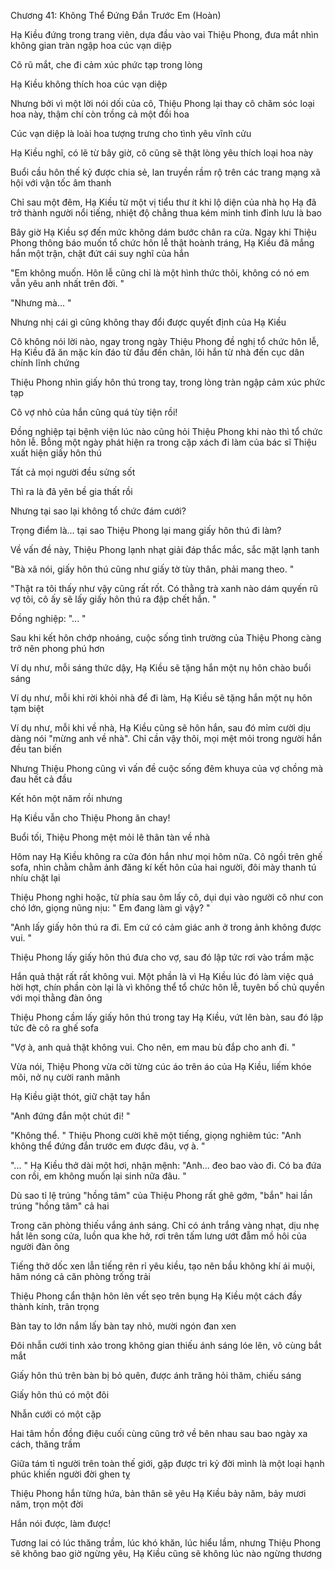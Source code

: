 




Chương 41: Không Thể Đứng Đắn Trước Em (Hoàn)


Hạ Kiều đứng trong trang viên, dựa đầu vào vai Thiệu Phong, đưa mắt nhìn không gian tràn ngập hoa cúc vạn diệp

Cô rũ mắt, che đi cảm xúc phức tạp trong lòng

Hạ Kiều không thích hoa cúc vạn diệp

Nhưng bởi vì một lời nói dối của cô, Thiệu Phong lại thay cô chăm sóc loại hoa này, thậm chí còn trồng cả một đồi hoa

Cúc vạn diệp là loài hoa tượng trưng cho tình yêu vĩnh cửu

Hạ Kiều nghĩ, có lẽ từ bây giờ, cô cũng sẽ thật lòng yêu thích loại hoa này



Buổi cầu hôn thế kỷ được chia sẻ, lan truyền rầm rộ trên các trang mạng xã hội với vận tốc âm thanh

Chỉ sau một đêm, Hạ Kiều từ một vị tiểu thư ít khi lộ diện của nhà họ Hạ đã trở thành người nổi tiếng, nhiệt độ chẳng thua kém minh tinh đỉnh lưu là bao

Bây giờ Hạ Kiều sợ đến mức không dám bước chân ra cửa. Ngay khi Thiệu Phong thông báo muốn tổ chức hôn lễ thật hoành tráng, Hạ Kiều đã mắng hắn một trận, chặt đứt cái suy nghĩ của hắn

"Em không muốn. Hôn lễ cũng chỉ là một hình thức thôi, không có nó em vẫn yêu anh nhất trên đời. "

"Nhưng mà... "

Nhưng nhị cái gì cũng không thay đổi được quyết định của Hạ Kiều

Cô không nói lời nào, ngay trong ngày Thiệu Phong đề nghị tổ chức hôn lễ, Hạ Kiều đã ăn mặc kín đáo từ đầu đến chân, lôi hắn từ nhà đến cục dân chính lĩnh chứng

Thiệu Phong nhìn giấy hôn thú trong tay, trong lòng tràn ngập cảm xúc phức tạp

Cô vợ nhỏ của hắn cũng quá tùy tiện rồi!



Đồng nghiệp tại bệnh viện lúc nào cũng hỏi Thiệu Phong khi nào thì tổ chức hôn lễ. Bỗng một ngày phát hiện ra trong cặp xách đi làm của bác sĩ Thiệu xuất hiện giấy hôn thú

Tất cả mọi người đều sửng sốt

Thì ra là đã yên bề gia thất rồi

Nhưng tại sao lại không tổ chức đám cưới?



Trọng điểm là... tại sao Thiệu Phong lại mang giấy hôn thú đi làm?

Về vấn đề này, Thiệu Phong lạnh nhạt giải đáp thắc mắc, sắc mặt lạnh tanh

"Bà xã nói, giấy hôn thú cũng như giấy tờ tùy thân, phải mang theo. "

"Thật ra tôi thấy như vậy cũng rất rốt. Có thằng trà xanh nào dám quyến rũ vợ tôi, cô ấy sẽ lấy giấy hôn thú ra đập chết hắn. "

Đồng nghiệp: "... "



Sau khi kết hôn chớp nhoáng, cuộc sống tình trường của Thiệu Phong càng trở nên phong phú hơn

Ví dụ như, mỗi sáng thức dậy, Hạ Kiều sẽ tặng hắn một nụ hôn chào buổi sáng

Ví dụ như, mỗi khi rời khỏi nhà để đi làm, Hạ Kiều sẽ tặng hắn một nụ hôn tạm biệt

Ví dụ như, mỗi khi về nhà, Hạ Kiều cũng sẽ hôn hắn, sau đó mỉm cười dịu dàng nói "mừng anh về nhà". Chỉ cần vậy thôi, mọi mệt mỏi trong người hắn đều tan biến

Nhưng Thiệu Phong cũng vì vấn đề cuộc sống đêm khuya của vợ chồng mà đau hết cả đầu

Kết hôn một năm rồi nhưng

Hạ Kiều vẫn cho Thiệu Phong ăn chay!



Buổi tối, Thiệu Phong mệt mỏi lê thân tàn về nhà

Hôm nay Hạ Kiều không ra cửa đón hắn như mọi hôm nữa. Cô ngồi trên ghế sofa, nhìn chằm chằm ảnh đăng kí kết hôn của hai người, đôi mày thanh tú nhíu chặt lại

Thiệu Phong nghi hoặc, từ phía sau ôm lấy cô, dụi dụi vào người cô như con chó lớn, giọng nũng nịu: " Em đang làm gì vậy? "

"Anh lấy giấy hôn thú ra đi. Em cứ có cảm giác anh ở trong ảnh không được vui. "

Thiệu Phong lấy giấy hôn thú đưa cho vợ, sau đó lập tức rơi vào trầm mặc

Hắn quả thật rất rất không vui. Một phần là vì Hạ Kiều lúc đó làm việc quá hời hợt, chín phần còn lại là vì không thể tổ chức hôn lễ, tuyên bố chủ quyền với mọi thằng đàn ông

Thiệu Phong cầm lấy giấy hôn thú trong tay Hạ Kiều, vứt lên bàn, sau đó lập tức đè cô ra ghế sofa



"Vợ à, anh quả thật không vui. Cho nên, em mau bù đắp cho anh đi. "

Vừa nói, Thiệu Phong vừa cởi từng cúc áo trên áo của Hạ Kiều, liếm khóe môi, nở nụ cười ranh mãnh

Hạ Kiều giật thót, giữ chặt tay hắn

"Anh đứng đắn một chút đi! "

"Không thể. " Thiệu Phong cười khẽ một tiếng, giọng nghiêm túc: "Anh không thể đứng đắn trước em được đâu, vợ à. "

"... " Hạ Kiều thở dài một hơi, nhận mệnh: "Anh... đeo bao vào đi. Có ba đứa con rồi, em không muốn lại sinh nữa đâu. "

Dù sao tỉ lệ trúng "hồng tâm" của Thiệu Phong rất ghê gớm, "bắn" hai lần trúng "hồng tâm" cả hai



Trong căn phòng thiếu vắng ánh sáng. Chỉ có ánh trắng vàng nhạt, dịu nhẹ hắt lên song cửa, luồn qua khe hở, rơi trên tấm lưng ướt đẫm mồ hôi của người đàn ông

Tiếng thở dốc xen lẫn tiếng rên rỉ yêu kiều, tạo nên bầu không khí ái muội, hâm nóng cả căn phòng trống trải

Thiệu Phong cẩn thận hôn lên vết sẹo trên bụng Hạ Kiều một cách đầy thành kính, trân trọng

Bàn tay to lớn nắm lấy bàn tay nhỏ, mười ngón đan xen

Đôi nhẫn cưới tinh xảo trong không gian thiếu ánh sáng lóe lên, vô cùng bắt mắt

Giấy hôn thú trên bàn bị bỏ quên, được ánh trăng hỏi thăm, chiếu sáng

Giấy hôn thú có một đôi

Nhẫn cưới có một cặp

Hai tâm hồn đồng điệu cuối cùng cũng trở về bên nhau sau bao ngày xa cách, thăng trầm

Giữa tám tỉ người trên toàn thế giới, gặp được tri kỷ đời mình là một loại hạnh phúc khiến người đời ghen tỵ

Thiệu Phong hắn từng hứa, bản thân sẽ yêu Hạ Kiều bảy năm, bảy mươi năm, trọn một đời

Hắn nói được, làm được!

Tương lai có lúc thăng trầm, lúc khó khăn, lúc hiểu lầm, nhưng Thiệu Phong sẽ không bao giờ ngừng yêu, Hạ Kiều cũng sẽ không lúc nào ngừng thương




